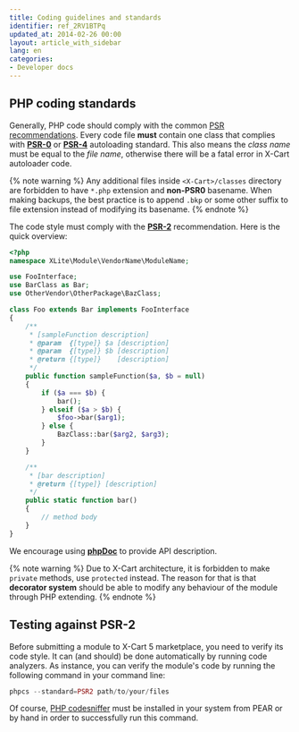 ```yaml
---
title: Coding guidelines and standards
identifier: ref_2RV1BTPq
updated_at: 2014-02-26 00:00
layout: article_with_sidebar
lang: en
categories:
- Developer docs
---
```


## PHP coding standards

Generally, PHP code should comply with the common [PSR recommendations](http://www.php-fig.org/psr/). Every code file **must** contain one class that complies with **[PSR-0](http://www.php-fig.org/psr/psr-0/)** or **[PSR-4](http://www.php-fig.org/psr/psr-4/)** autoloading standard. This also means the _class name_ must be equal to the _file name_, otherwise there will be a fatal error in X-Cart autoloader code.

{% note warning %}
Any additional files inside `<X-Cart>/classes` directory are forbidden to have `*.php` extension and **non-PSR0** basename. When making backups, the best practice is to append `.bkp` or some other suffix to file extension instead of modifying its basename.
{% endnote %}

The code style must comply with the **[PSR-2](http://www.php-fig.org/psr/psr-2/)** recommendation. Here is the quick overview:

```php
<?php
namespace XLite\Module\VendorName\ModuleName;

use FooInterface;
use BarClass as Bar;
use OtherVendor\OtherPackage\BazClass;

class Foo extends Bar implements FooInterface
{
    /**
     * [sampleFunction description]
     * @param  {[type]} $a [description]
     * @param  {[type]} $b [description]
     * @return {[type]}    [description]
     */
    public function sampleFunction($a, $b = null)
    {
        if ($a === $b) {
            bar();
        } elseif ($a > $b) {
            $foo->bar($arg1);
        } else {
            BazClass::bar($arg2, $arg3);
        }
    }

    /**
     * [bar description]
     * @return {[type]} [description]
     */
    public static function bar()
    {
        // method body
    }
}
```

We encourage using **[phpDoc](https://phpdoc.org/docs/latest/guides/docblocks.html)** to provide API description. 

{% note warning %}
Due to X-Cart architecture, it is forbidden to make `private` methods, use `protected` instead. The reason for that is that **decorator system** should be able to modify any behaviour of the module through PHP extending.
{% endnote %}

## Testing against PSR-2

Before submitting a module to X-Cart 5 marketplace, you need to verify its code style. It can (and should) be done automatically by running code analyzers. As instance, you can verify the module's code by running the following command in your command line:

```php
phpcs --standard=PSR2 path/to/your/files
```

Of course, [PHP codesniffer](https://github.com/squizlabs/PHP_CodeSniffer) must be installed in your system from PEAR or by hand in order to successfully run this command.